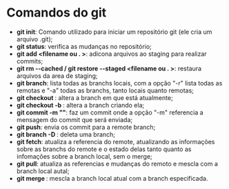 # Comandos do git

- **git init**: Comando utilizado para iniciar um repositório git (ele cria um arquivo .git);
- **git status**: verifica as mudanças no repositório;
- **git add <filename ou . >**: adicona arquivos ao staging para realizar commits;
- **git rm --cached <file> / git restore --staged <filename ou . >**: restaura arquivos da area de staging;
- **git branch**: lista todas as branchs locais, com a opção "-r" lista todas as remotas e "-a" todas as branchs, tanto locais quanto remotas;
- **git checkout <branchname>**: altera a branch em que está atualmente;
- **git checkout -b <branchname>**: altera a branch criando ela;
- **git commit -m "<description>"**: faz um commit onde a opção "-m" referencia a mensagem do commit que será enviada;
- **git push**: envia os commit para a remote branch;
- **git branch -D <branchname>**: deleta uma branch;
- **git fetch**: atualiza a referencia do remote, atualizando as informações sobre as branchs do remote e o estado delas tanto quanto as infomações sobre a branch local, sem o merge;
- **git pull**: atualiza as referencias e mudanças do remoto e mescla com a branch local autal;
- **git merge <branchname>**: mescla a branch local atual com a branch especificada.